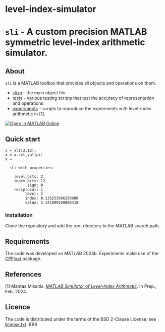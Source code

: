 # level-index-simulator

# `sli` - A custom precision MATLAB symmetric level-index arithmetic simulator.

## About

`sli` is a MATLAB toolbox that provides sli objects and operations on them.

* [sli.m](sli.m) - the main object file.
* [tests](./tests) - various testing scripts that test the accuracy of representation and operations.
* [experiments](./experiments) - scripts to reproduce the experiments with level-index arithmetic in [1].

[![Open in MATLAB Online](https://www.mathworks.com/images/responsive/global/open-in-matlab-online.svg)](https://matlab.mathworks.com/open/github/v1?repo=north-numerical-computing/level-index-simulator)

## Quick start

```
x = sli(2,12);
x = x.set_val(pi)
x = 

  sli with properties:

    level_bits: 2
    index_bits: 12
          sign: 0
    reciprocal: 1
         level: 2
         index: 0.135253906250000
         value: 3.141899100868418
```

### Installation

Clone the repository and add the root directory to the MATLAB search path.

## Requirements

The code was developed on MATLAB 2023b. Experiments make use of the [CPFloat](https://github.com/north-numerical-computing/cpfloat) package.

## References

[1] Mantas Mikaitis. [*MATLAB Simulator of Level-Index Arithmetic*](https://). In Prep., Feb. 2024.

## Licence

The code is distributed under the terms of the BSD 2-Clause License;
see [license.txt](license.txt).
BBB